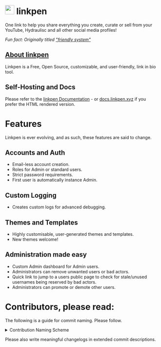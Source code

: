 # <img src="https://linkpen.xyz/img/sNTuUGsyXN2v.png.png" style="height: 30px;"> linkpen
One link to help you share everything you create, curate or sell from your YouTube, Hydraulisc and all other social media profiles!

_Fun fact: Originally titled <a href="https://cdn.hydraulisc.net/MNx6GNg9TybX.png" target="_blank">"friendly system"</a>_

## [About linkpen](https://github.com/SleepingAmi/linkpen/blob/main/public/docs/index.md#about-linkpen)
Linkpen is a Free, Open Source, customizable, and user-friendly, link in bio tool.

## Self-Hosting and Docs
Please refer to the [linkpen Documentation](https://github.com/SleepingAmi/linkpen/blob/main/public/docs/index.md#linkpen-documentation) - or [docs.linkpen.xyz](https://docs.linkpen.xyz) if you prefer the HTML rendered version.

# Features
Linkpen is ever evolving, and as such, these features are said to change.

## Accounts and Auth
- Email-less account creation.
- Roles for Admin or standard users.
- Strict password requirements.
- First user is automatically instance Admin.

## Custom Logging
- Creates custom logs for advanced debugging.

## Themes and Templates
- Highly customisable, user-generated themes and templates.
- New themes welcome!

## Administration made easy
- Custom Admin dashboard for Admin users.
- Administrators can remove unwanted users or bad actors.
- Quick link to jump to a users public page to check for stale/unused usernames being reserved by bad actors.
- Administrators can promote or demote other users.

# Contributors, please read:
The following is a guide for commit naming. Please follow.

<details>
<summary>Contribution Naming Scheme</summary>
<ul>
<li><b>FEAT</b>: New feature(s) added.</li>
<li><b>FIX</b>: Large PATCH or ground-breaking changes.</li>
<li><b>PATCH</b>: Simple FIX or minor changes, such as optimisations.</li>
<li><b>CHORE</b>: Necessary PATCH/FIX, possibly affecting more than a few files, or adding a needed FEAT. Also used in event of dependency bump, version bump, or general required, but not breaking, change.</li>
</ul>
</details>

Please also write meaningful changelogs in extended commit descriptions.